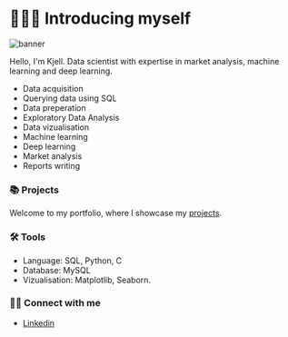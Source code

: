 # 🙋🏻‍♂️ Introducing myself

![banner](https://github.com/kjellrkri/kjellrkri/blob/main/Github%20banner.png)

Hello, I'm Kjell. Data scientist with expertise in market analysis, machine learning and deep learning. 

- Data acquisition
- Querying data using SQL
- Data preperation
- Exploratory Data Analysis
- Data vizualisation
- Machine learning
- Deep learning
- Market analysis
- Reports writing

### 📚 Projects

Welcome to my portfolio, where I showcase my [projects]().

### 🛠️ Tools

- Language: SQL, Python, C
- Database: MySQL
- Vizualisation: Matplotlib, Seaborn.

### 👋🏻 Connect with me

- [Linkedin](https://www.linkedin.com/in/kjell-randby-kristensen/)


